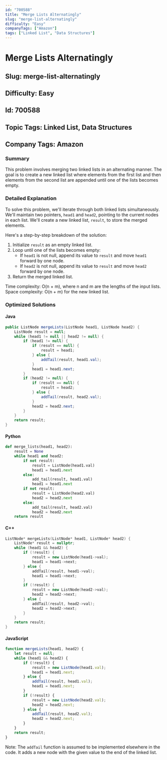 ```yaml
---
id: "700588"
title: "Merge Lists Alternatingly"
slug: "merge-list-alternatingly"
difficulty: "Easy"
companyTags: ["Amazon"]
tags: ["Linked List", "Data Structures"]
---
```


# Merge Lists Alternatingly
## Slug: merge-list-alternatingly
## Difficulty: Easy
## Id: 700588
## Topic Tags: Linked List, Data Structures
## Company Tags: Amazon

### Summary
This problem involves merging two linked lists in an alternating manner. The goal is to create a new linked list where elements from the first list and then elements from the second list are appended until one of the lists becomes empty.

### Detailed Explanation
To solve this problem, we'll iterate through both linked lists simultaneously. We'll maintain two pointers, `head1` and `head2`, pointing to the current nodes in each list. We'll create a new linked list, `result`, to store the merged elements.

Here's a step-by-step breakdown of the solution:

1. Initialize `result` as an empty linked list.
2. Loop until one of the lists becomes empty:
   - If `head1` is not null, append its value to `result` and move `head1` forward by one node.
   - If `head2` is not null, append its value to `result` and move `head2` forward by one node.
3. Return the merged linked list.

Time complexity: O(n + m), where n and m are the lengths of the input lists.
Space complexity: O(n + m) for the new linked list.

### Optimized Solutions

#### Java
```java
public ListNode mergeLists(ListNode head1, ListNode head2) {
    ListNode result = null;
    while (head1 != null || head2 != null) {
        if (head1 != null) {
            if (result == null) {
                result = head1;
            } else {
                addTail(result, head1.val);
            }
            head1 = head1.next;
        }
        if (head2 != null) {
            if (result == null) {
                result = head2;
            } else {
                addTail(result, head2.val);
            }
            head2 = head2.next;
        }
    }
    return result;
}
```

#### Python
```python
def merge_lists(head1, head2):
    result = None
    while head1 and head2:
        if not result:
            result = ListNode(head1.val)
            head1 = head1.next
        else:
            add_tail(result, head1.val)
            head1 = head1.next
        if not result:
            result = ListNode(head2.val)
            head2 = head2.next
        else:
            add_tail(result, head2.val)
            head2 = head2.next
    return result
```

#### C++
```cpp
ListNode* mergeLists(ListNode* head1, ListNode* head2) {
    ListNode* result = nullptr;
    while (head1 && head2) {
        if (!result) {
            result = new ListNode(head1->val);
            head1 = head1->next;
        } else {
            addTail(result, head1->val);
            head1 = head1->next;
        }
        if (!result) {
            result = new ListNode(head2->val);
            head2 = head2->next;
        } else {
            addTail(result, head2->val);
            head2 = head2->next;
        }
    }
    return result;
}
```

#### JavaScript
```javascript
function mergeLists(head1, head2) {
    let result = null;
    while (head1 && head2) {
        if (!result) {
            result = new ListNode(head1.val);
            head1 = head1.next;
        } else {
            addTail(result, head1.val);
            head1 = head1.next;
        }
        if (!result) {
            result = new ListNode(head2.val);
            head2 = head2.next;
        } else {
            addTail(result, head2.val);
            head2 = head2.next;
        }
    }
    return result;
}
```

Note: The `addTail` function is assumed to be implemented elsewhere in the code. It adds a new node with the given value to the end of the linked list.